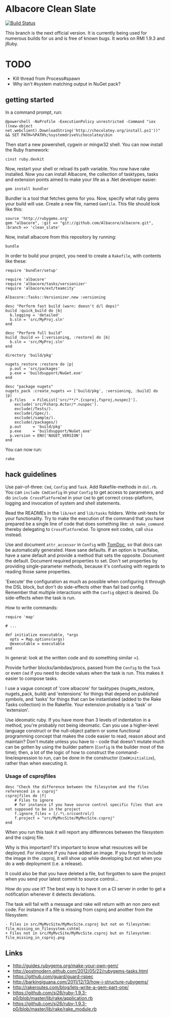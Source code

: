 # Albacore Clean Slate

[![Build Status](https://secure.travis-ci.org/Albacore/albacore.png?branch=clean_slate)](http://travis-ci.org/Albacore/albacore)

This branch is the next official version. It is currently being used for
numerous builds for us and is free of known bugs. It works on RMI 1.9.3 and
jRuby.

# TODO

 * Kill thread from Process#spawn
 * Why isn't #system matching output in NuGet pack?

## getting started

In a command prompt, run:

    @powershell -NoProfile -ExecutionPolicy unrestricted -Command "iex ((new-object net.webclient).DownloadString('http://chocolatey.org/install.ps1'))" && SET PATH=%PATH%;%systemdrive%\chocolatey\bin

Then start a new powershell, cygwin or mingw32 shell. You can now install the
Ruby framework:

    cinst ruby.devkit

Now, restart your shell or reload its path variable. You now have rake
installed. Now you can install Albacore, the collection of tasktypes, tasks and
extension points aimed to make your life as a .Net developer easier:

    gem install bundler

Bundler is a tool that fetches gems for you. Now, specify what ruby gems your
build will use. Create a new file, named `Gemfile`. This file should look like
this:

    source 'http://rubygems.org'
    gem "albacore", :git => "git://github.com/Albacore/albacore.git", :branch => 'clean_slate'

Now, install albacore from this repository by running:

    bundle

In order to build your project, you need to create a `Rakefile`, with contents
like these:

    require 'bundler/setup'

    require 'albacore'
    require 'albacore/tasks/versionizer'
    require 'albacore/ext/teamcity'

    Albacore::Tasks::Versionizer.new :versioning

    desc "Perform fast build (warn: doesn't d/l deps)"
    build :quick_build do |b|
      b.logging = 'detailed'
      b.sln = 'src/MyProj.sln'
    end

    desc "Perform full build"
    build :build => [:versioning, :restore] do |b|
      b.sln = 'src/MyProj.sln'
    end

    directory 'build/pkg'

    nugets_restore :restore do |p|
      p.out = 'src/packages'
      p.exe = 'buildsupport/NuGet.exe'
    end

    desc "package nugets"
    nugets_pack :create_nugets => ['build/pkg', :versioning, :build] do |p|
      p.files   = FileList['src/**/*.{csproj,fsproj,nuspec}'].
        exclude('src/Fsharp.Actor/*.nuspec').
        exclude(/Tests/).
        exclude(/Spec/).
        exclude(/sample/).
        exclude(/packages/)
      p.out     = 'build/pkg'
      p.exe     = 'buildsupport/NuGet.exe'
      p.version = ENV['NUGET_VERSION']
    end
 
You can now run:

    rake

## hack guidelines

Use pair-of-three: `Cmd`, `Config` and `Task`. Add Rakefile-methods in `dsl.rb`.
You can `include CmdConfig` in your `Config` to get access to parameters, and do
`include CrossPlatformCmd` in your `Cmd` to get correct cross-platform, logging
and invocation of system and shell statements.

Read the READMEs in the `lib/ext` and `lib/tasks` folders. Write unit-tests for
your functionality. Try to make the execution of the command that you have
prepared be a single line of code that does something like: `sh make_command`
thereby delegating to `CrossPlatformCmd`. To ignore exit codes, call `shie`
instead.

Use and document `attr_accessor` in `Config` with [TomDoc](http://tomdoc.org/),
so that docs can be automatically generated. Have sane defaults. If an option is
true/false, have a sane default and provide a method that sets the opposite.
Document the default. Document required properties to set. Don't set properties
by providing single-parameter methods, because it's confusing with regards to
reading those same properties.

'Execute' the configuration as much as possible when configuring it through the
DSL block, but don't do side-effects other than fail bad config. Remember that
multiple interactions with the `Config` object is desired. Do side-effects when
the task is run.

How to write commands:

    require 'map'

    # ...

    def initialize executable, *args
      opts = Map.options(args)
      @executable = executable  
    end

In general: look at the written code and do something similar =).

Provide further blocks/lambdas/procs, passed from the `Config` to the `Task` or
even `Cmd` if you need to decide values when the task is run. This makes it
easier to compose tasks.

I use a vague concept of 'core albacore' for tasktypes (nugets_restore,
nugets_pack, build) and 'extensions' for things that depend on published
symbols, and 'tasks' for things that can be instantiated (added to the Rake
Tasks collection) in the Rakefile. Your extension probably is a 'task' or
'extension'.

Use ideomatic ruby. If you have more than 3 levels of indentation in a method,
you're probably not being ideomatic. Can you use a higher-level language
construct or the null-object pattern or some functional programming concept that
makes the code easier to read, reason about and maintain? Don't mutate unless
you have to - code that doesn't mutate much can be gotten by using the builder
pattern (`Config` is the builder most of the time); then, a lot of the logic of
how to construct the command-line/expression to run, can be done in the
constructor (`Cmd#initialize`), rather than when executing it.

### Usage of csprojfiles

    desc "Check the difference between the filesystem and the files referenced in a csproj"
	csprojfiles do |f|
		# Files to ignore
		# for instance if you have source control specific files that are not supposed to be in the project 
    	f.ignore_files = [/.*\.srccontrol/] 
    	f.project = "src/MyMvcSite/MyMvcSite.csproj"
  	end

When you run this task it will report any differences between the filesystem and the csproj file.

Why is this important? It's important to know what resources will be deployed. For instance if you have added an image. If you forgot to include the image in the .csproj, it will show up while developing but not when you do a web deployment (i.e. a release).

It could also be that you have deleted a file, but forgotten to save the project when you send your latest commit to source control&hellip;

How do you use it? The best way is to have it on a CI server in order to get a notification whenever it detects deviations.

The task will fail with a message and rake will return with an non zero exit code. For instance if a file is missing from csproj and another from the filesystem:

    - Files in src/MyMvcSite/MyMvcSite.csproj but not on filesystem: 
    file_missing_on_filesystem.cshtml
    + Files not in src/MyMvcSite/MyMvcSite.csproj but on filesystem:
    file_missing_in_csproj.png

## Links

 * http://guides.rubygems.org/make-your-own-gem/
 * http://postmodern.github.com/2012/05/22/rubygems-tasks.html
 * https://github.com/guard/guard-rspec
 * http://barkingiguana.com/2011/12/13/how-i-structure-rubygems/
 * http://rakeroutes.com/blog/lets-write-a-gem-part-one/
 * https://github.com/sj26/ruby-1.9.3-p0/blob/master/lib/rake/application.rb
 * https://github.com/sj26/ruby-1.9.3-p0/blob/master/lib/rake/rake_module.rb
